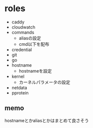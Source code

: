 # roles

- caddy
- cloudwatch
- commands
  - aliasの設定
  - cmd以下を配布
- credential
- git
- go
- hostname
  - hostnameを設定
- kernel
  - カーネルパラメータの設定
- netdata
- pprotein

## memo
hostnameとかaliasとかはまとめて良さそう